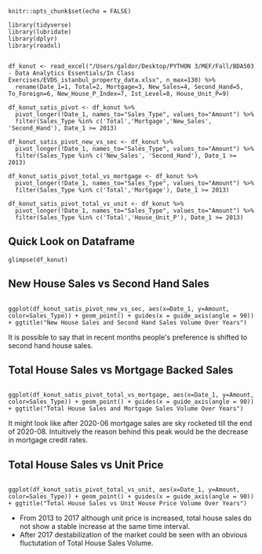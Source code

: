 
```{r setup, include=FALSE}
knitr::opts_chunk$set(echo = FALSE)

library(tidyverse)
library(lubridate)
library(dplyr)
library(readxl)

```

```{r message = FALSE}

df_konut <- read_excel("/Users/galdor/Desktop/PYTHON 3/MEF/Fall/BDA503 - Data Analytics Essentials/In Class Exercises/EVDS_istanbul_property_data.xlsx", n_max=130) %>%
  rename(Date_1=1, Total=2, Mortgage=3, New_Sales=4, Second_Hand=5, To_Foreign=6, New_House_P_Index=7, Ist_Level=8, House_Unit_P=9)

df_konut_satis_pivot <- df_konut %>%
  pivot_longer(!Date_1, names_to="Sales_Type", values_to="Amount") %>%
  filter(Sales_Type %in% c('Total','Mortgage','New_Sales', 'Second_Hand'), Date_1 >= 2013)

df_konut_satis_pivot_new_vs_sec <- df_konut %>%
  pivot_longer(!Date_1, names_to="Sales_Type", values_to="Amount") %>%
  filter(Sales_Type %in% c('New_Sales', 'Second_Hand'), Date_1 >= 2013)

df_konut_satis_pivot_total_vs_mortgage <- df_konut %>%
  pivot_longer(!Date_1, names_to="Sales_Type", values_to="Amount") %>%
  filter(Sales_Type %in% c('Total','Mortgage'), Date_1 >= 2013)

df_konut_satis_pivot_total_vs_unit <- df_konut %>%
  pivot_longer(!Date_1, names_to="Sales_Type", values_to="Amount") %>%
  filter(Sales_Type %in% c('Total','House_Unit_P'), Date_1 >= 2013)

```


## Quick Look on Dataframe
```{r }
glimpse(df_konut)

```

## New House Sales vs Second Hand Sales

```{r warning = FALSE}

ggplot(df_konut_satis_pivot_new_vs_sec, aes(x=Date_1, y=Amount, color=Sales_Type)) + geom_point() + guides(x = guide_axis(angle = 90)) + ggtitle("New House Sales and Second Hand Sales Volume Over Years")

```

It is possible to say that in recent months people's preference is shifted to second hand house sales.





## Total House Sales vs Mortgage Backed Sales

```{r warning = FALSE}

ggplot(df_konut_satis_pivot_total_vs_mortgage, aes(x=Date_1, y=Amount, color=Sales_Type)) + geom_point() + guides(x = guide_axis(angle = 90)) + ggtitle("Total House Sales and Mortgage Sales Volume Over Years")

```

It might look like after 2020-06 mortgage sales are sky rocketed till the end of 2020-08. Intuitively the reason behind this peak would be the decrease in mortgage credit rates.



## Total House Sales vs Unit Price

```{r warning = FALSE}

ggplot(df_konut_satis_pivot_total_vs_unit, aes(x=Date_1, y=Amount, color=Sales_Type)) + geom_point() + guides(x = guide_axis(angle = 90)) + ggtitle("Total House Sales vs Unit House Price Volume Over Years")

```

- From 2013 to 2017 although unit price is increased, total house sales do not show a stable increase at the same time interval. 
- After 2017 destabilization of the market could be seen with an obvious fluctutation of Total House Sales Volume.





